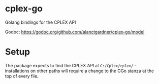 # cplex-go
Golang bindings for the CPLEX API

Godoc: https://godoc.org/github.com/alanctgardner/cplex-go/model

# Setup

The package expects to find the CPLEX API at `C:/Cplex/cplex/` - installations on other paths will require a change to the CGo stanza at the top of every file.
